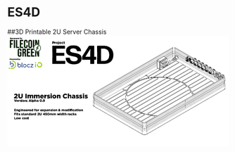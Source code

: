 # ES4D
##3D Printable 2U Server Chassis
![Screenshot](https://github.com/Monolithcreative/ES4D/blob/main/ES4D-2UC.png)
